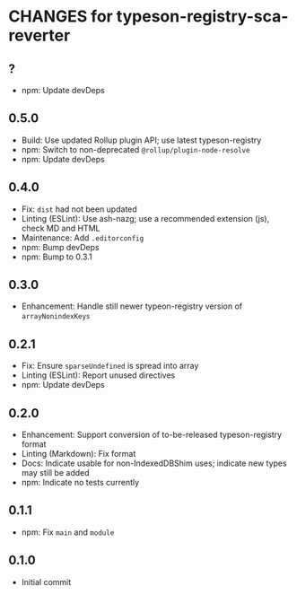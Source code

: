 # CHANGES for typeson-registry-sca-reverter

## ?

- npm: Update devDeps

## 0.5.0

- Build: Use updated Rollup plugin API; use latest typeson-registry
- npm: Switch to non-deprecated `@rollup/plugin-node-resolve`
- npm: Update devDeps

## 0.4.0

- Fix: `dist` had not been updated
- Linting (ESLint): Use ash-nazg; use a recommended extension (js),
  check MD and HTML
- Maintenance: Add `.editorconfig`
- npm: Bump devDeps
- npm: Bump to 0.3.1

## 0.3.0

- Enhancement: Handle still newer typeon-registry version of
    `arrayNonindexKeys`

## 0.2.1

- Fix: Ensure `sparseUndefined` is spread into array
- Linting (ESLint): Report unused directives
- npm: Update devDeps

## 0.2.0

- Enhancement: Support conversion of to-be-released
    typeson-registry format
- Linting (Markdown): Fix format
- Docs: Indicate usable for non-IndexedDBShim uses; indicate
    new types may still be added
- npm: Indicate no tests currently

## 0.1.1

- npm: Fix `main` and `module`

## 0.1.0

- Initial commit
